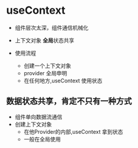 # useContext

- 组件层次太深，组件通信机械化
- 上下文对象 **全局**状态共享

- 使用流程
  - 创建一个上下文对象
  - provider 全局申明
  - 在任何地方,useContext 使用状态

## 数据状态共享，肯定不只有一种方式
- 组件单向数据流通信
- 创建上下文对象
  - 在他Provider的内部,useContext 拿到状态
  - 一般在全局使用
